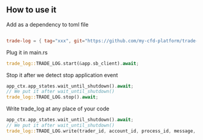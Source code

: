 ## How to use it


Add as a dependency to toml file

```toml

trade-log = { tag="xxx", git="https://github.com/my-cfd-platform/trade-log.git" }

```


Plug it in main.rs
```rust
trade_log::TRADE_LOG.start(&app.sb_client).await;
```




Stop it after we detect stop application event

```rust
app_ctx.app_states.wait_until_shutdown().await;
// We put it after wait_until_shutdown()
trade_log::TRADE_LOG.stop().await;
````


Write trade_log at any place of your code

```rust
app_ctx.app_states.wait_until_shutdown().await;
// We put it after wait_until_shutdown()
trade_log::TRADE_LOG.write(trader_id, account_id, process_id, message, data).await;
````

